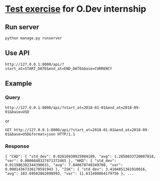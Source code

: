 # [Test exercise](https://hackmd.io/@D-ARXLgbRCme4OuhySva7w/S1lwRgJKU#Stack) for O.Dev internship
## Run server
`python manage.py runserver`
## Use API
`http://127.0.0.1:8000/api/?start_at=START_DATE&end_at=END_DATE&base=CURRENCY`

## Example
### Query
`http://127.0.0.1:8000/api/?start_at=2018-01-01&end_at=2018-09-01&base=USD`

or 

`GET http://127.0.0.1:8000/api/?start_at=2018-01-01&end_at=2018-09-01&base=USD&format=json HTTP/1.1`
### Response
`{
    "CAD": {
        "std_dev": 0.02616930925984189,
        "avg": 1.2858033720807018,
        "var": 0.0006848327471372465
    },
    "HKD": {
        "std_dev": 0.011986382344390631,
        "avg": 7.840678740349708,
        "var": 0.00014367336170591943
    },
    "ISK": {
        "std_dev": 3.4104851361910016,
        "avg": 103.69502862098993,
        "var": 11.631408864179756
    },
    ...
`